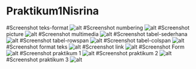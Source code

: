 # Praktikum1Nisrina
#Screenshot teks-format
![alt](https://github.com/Ardananisrina/Praktikum1Nisrina/blob/master/Teks-Format.png?raw=true)
#Screenshot numbering
![alt](https://github.com/Ardananisrina/Praktikum1Nisrina/blob/master/Numbering.png?raw=true)
#Screenshot picture
![alt](https://github.com/Ardananisrina/Praktikum1Nisrina/blob/master/Picture.png?raw=true)
#Screenshot multimedia
![alt](https://github.com/Ardananisrina/Praktikum1Nisrina/blob/master/Multimedia.png?raw=true)
#Screenshot tabel-sederhana
![alt](https://github.com/Ardananisrina/Praktikum1Nisrina/blob/master/Table-Sederhana.png?raw=true)
#Screenshot tabel-rowspan
![alt](https://github.com/Ardananisrina/Praktikum1Nisrina/blob/master/Table-Rowspan.png?raw=true)
#Screenshot tabel-colspan
![alt](https://github.com/Ardananisrina/Praktikum1Nisrina/blob/master/Table-Colspan.png?raw=true)
#Screenshot format teks
![alt](https://github.com/Ardananisrina/Praktikum1Nisrina/blob/master/Format%20Teks.png?raw=true)
#Screenshot link
![alt](https://github.com/Ardananisrina/Praktikum1Nisrina/blob/master/Link.png?raw=true)
#Screenshot Form
![alt](https://github.com/Ardananisrina/Praktikum1Nisrina/blob/master/Form.png?raw=true)
#Screenshot praktikum 1
![alt](https://github.com/Ardananisrina/Praktikum1Nisrina/blob/master/Praktikum1.png?raw=true)
#Screenshot praktikum 2
![alt](https://github.com/Ardananisrina/Praktikum1Nisrina/blob/master/Praktikum2.png?raw=true)
#Screenshot praktikum 3
![alt](https://github.com/Ardananisrina/Praktikum1Nisrina/blob/master/Praktikum3.png?raw=true)
